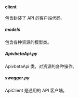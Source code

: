 #### client
包含封装了 API 的客户端代码。


##### models
包含各种资源的模型类。

##### ApivbetaApi.py
ApivbetaApi 类，对资源的各种操作。

##### swagger.py
ApiClient 是通用的 API 客户端。
